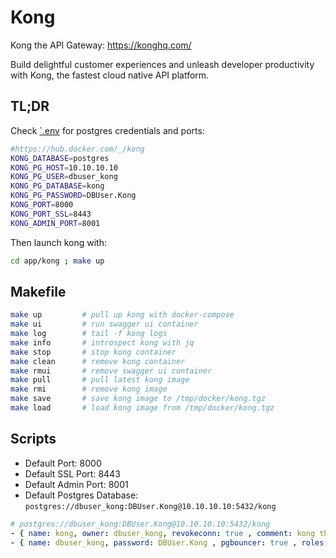 # Kong

Kong the API Gateway: https://konghq.com/

Build delightful customer experiences and unleash developer productivity with Kong, the fastest cloud native API
platform.

## TL;DR

Check [`.env](.env) for postgres credentials and ports:

```bash
#https://hub.docker.com/_/kong
KONG_DATABASE=postgres
KONG_PG_HOST=10.10.10.10
KONG_PG_USER=dbuser_kong
KONG_PG_DATABASE=kong
KONG_PG_PASSWORD=DBUser.Kong
KONG_PORT=8000
KONG_PORT_SSL=8443
KONG_ADMIN_PORT=8001
```

Then launch kong with:

```bash
cd app/kong ; make up
```


## Makefile

```bash
make up         # pull up kong with docker-compose
make ui         # run swagger ui container
make log        # tail -f kong logs
make info       # introspect kong with jq
make stop       # stop kong container
make clean      # remove kong container
make rmui       # remove swagger ui container
make pull       # pull latest kong image
make rmi        # remove kong image
make save       # save kong image to /tmp/docker/kong.tgz
make load       # load kong image from /tmp/docker/kong.tgz
```

## Scripts

* Default Port: 8000
* Default SSL Port: 8443
* Default Admin Port: 8001
* Default Postgres Database: `postgres://dbuser_kong:DBUser.Kong@10.10.10.10:5432/kong`

```yaml
# postgres://dbuser_kong:DBUser.Kong@10.10.10.10:5432/kong
- { name: kong, owner: dbuser_kong, revokeconn: true , comment: kong the api gateway database }
- { name: dbuser_kong, password: DBUser.Kong , pgbouncer: true , roles: [ dbrole_admin ] }
```
